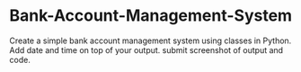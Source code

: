 # Bank-Account-Management-System
Create a simple bank account management system using classes in Python. Add date and time on top of your output. submit screenshot of output and code.
